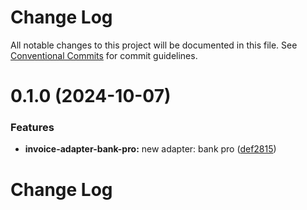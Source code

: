 # Change Log

All notable changes to this project will be documented in this file.
See [Conventional Commits](https://conventionalcommits.org) for commit guidelines.

# 0.1.0 (2024-10-07)

### Features

- **invoice-adapter-bank-pro:** new adapter: bank pro ([def2815](https://github.com/Rytass/Utils/commit/def281507eaa30fef550467b3fad6632e152ce17))

# Change Log
